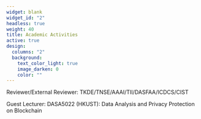 ```yaml
---
widget: blank
widget_id: "2"
headless: true
weight: 40
title: Academic Activities
active: true
design:
  columns: "2"
  background:
    text_color_light: true
    image_darken: 0
    color: ""
---
```

Reviewer/External Reviewer: TKDE/TNSE/AAAI/TII/DASFAA/ICDCS/CIST

Guest Lecturer: DASA5022 (HKUST): Data Analysis and Privacy Protection on Blockchain